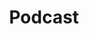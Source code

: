 ---
title: Podcast
summary: Trans* Lesson Plan
type: landing

design:
  # Section spacing
  spacing: '5rem'

sections:
  - block: collection
    content:
      title: Trans* Lesson Plan Podcast
      text: The Trans* Lesson Plan is a podcast that explores the rich and complex history of transgender individuals, their experiences, and share additional trans* education. From ancient cultures to modern day, we delve into the ways in which gender identity has been understood and expressed throughout history. Join us as we deepen our understanding and appreciation of transgender history and education. Welcome to the Trans* Lesson Plan!
---
